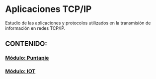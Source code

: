 # Aplicaciones TCP/IP

Estudio de las aplicaciones y protocolos utilizados en la transmisión de información en redes TCP/IP. 


## CONTENIDO:

### [Módulo: Puntapie](Puntapie/Readme.md)
### [Módulo: IOT](IOT/Readme.md)

